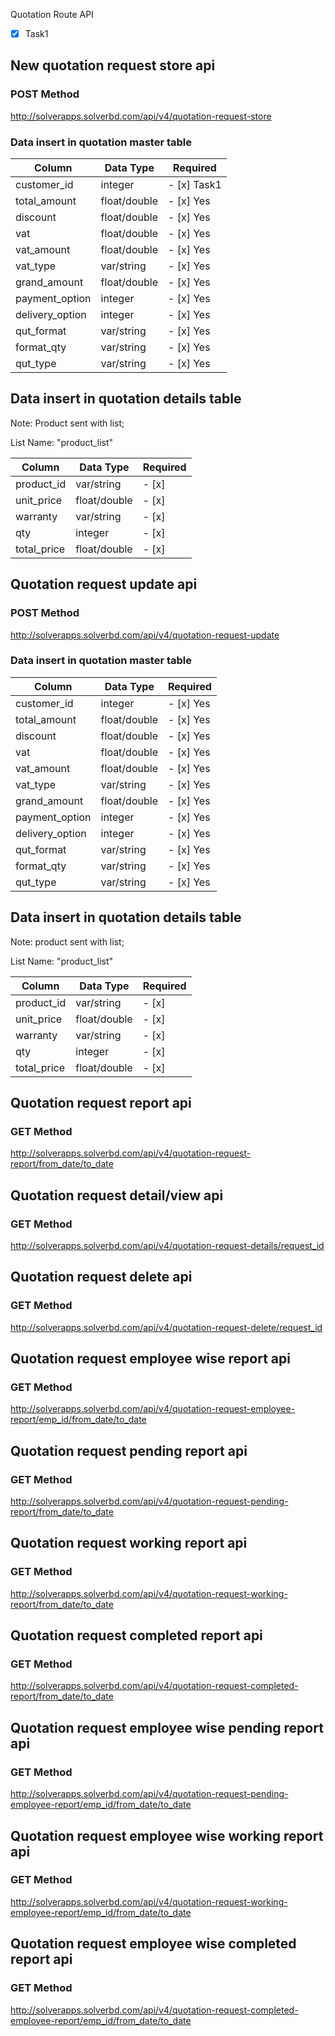 Quotation Route API

- [x] Task1

## New quotation request store api
### POST Method
  
http://solverapps.solverbd.com/api/v4/quotation-request-store
 
### Data insert in quotation master table	
|Column			| Data Type		| Required 	|
| --------- 	| --------- 	| ------- 	|
|customer_id	| integer 		|- [x] Task1 |
|total_amount	| float/double 	|- [x] Yes |
|discount		| float/double 	|- [x] Yes |
|vat			| float/double 	|- [x] Yes |
|vat_amount		| float/double 	|- [x] Yes |
|vat_type		| var/string 	|- [x] Yes |
|grand_amount	| float/double 	|- [x] Yes |
|payment_option	| integer 		|- [x] Yes |
|delivery_option| integer 		|- [x] Yes |
|qut_format		| var/string 	|- [x] Yes |
|format_qty		| var/string 	|- [x] Yes |
|qut_type		| var/string 	|- [x] Yes |
  

## Data insert in quotation details table
Note: Product sent with list;
  
List Name: "product_list"
  
| Column		| Data Type 	| Required	|
| ----------- 	| --------- 	| --------	|
| product_id 	| var/string 	| - [x]		|
| unit_price 	| float/double 	| - [x]		|
| warranty 		| var/string 	| - [x]		|
| qty 			| integer 		| - [x]		|
| total_price 	| float/double 	| - [x]		|

  
## Quotation request update api
### POST Method
http://solverapps.solverbd.com/api/v4/quotation-request-update
  
### Data insert in quotation master table	
|Column			| Data Type		| Required 	|
| --------- 	| --------- 	| ------- 	|
|customer_id	| integer 		| - [x] Yes |
|total_amount	| float/double 	| - [x] Yes |
|discount		| float/double 	| - [x] Yes |
|vat			| float/double 	| - [x] Yes |
|vat_amount		| float/double 	| - [x] Yes |
|vat_type		| var/string 	| - [x] Yes |
|grand_amount	| float/double 	| - [x] Yes |
|payment_option	| integer 		| - [x] Yes |
|delivery_option| integer 		| - [x] Yes |
|qut_format		| var/string 	| - [x] Yes |
|format_qty		| var/string 	| - [x] Yes |
|qut_type		| var/string 	| - [x] Yes |
  

## Data insert in quotation details table
Note: product sent with list;
  
List Name: "product_list"
  
| Column		| Data Type 	| Required	|
| ----------- 	| --------- 	| --------	|
| product_id 	| var/string 	| - [x]		|
| unit_price 	| float/double 	| - [x]		|
| warranty 		| var/string 	| - [x]		|
| qty 			| integer 		| - [x]		|
| total_price 	| float/double 	| - [x]		|


## Quotation request report api
### GET Method
http://solverapps.solverbd.com/api/v4/quotation-request-report/from_date/to_date

  
## Quotation request detail/view api
### GET Method
http://solverapps.solverbd.com/api/v4/quotation-request-details/request_id


## Quotation request delete api
### GET Method
http://solverapps.solverbd.com/api/v4/quotation-request-delete/request_id


## Quotation request employee wise report api
### GET Method
http://solverapps.solverbd.com/api/v4/quotation-request-employee-report/emp_id/from_date/to_date



## Quotation request pending report api
### GET Method
http://solverapps.solverbd.com/api/v4/quotation-request-pending-report/from_date/to_date




## Quotation request working report api
### GET Method
http://solverapps.solverbd.com/api/v4/quotation-request-working-report/from_date/to_date



## Quotation request completed report api
### GET Method
http://solverapps.solverbd.com/api/v4/quotation-request-completed-report/from_date/to_date


## Quotation request employee wise pending report api
### GET Method
http://solverapps.solverbd.com/api/v4/quotation-request-pending-employee-report/emp_id/from_date/to_date


## Quotation request employee wise working report api
### GET Method
http://solverapps.solverbd.com/api/v4/quotation-request-working-employee-report/emp_id/from_date/to_date


## Quotation request employee wise completed report api
### GET Method
http://solverapps.solverbd.com/api/v4/quotation-request-completed-employee-report/emp_id/from_date/to_date


  


